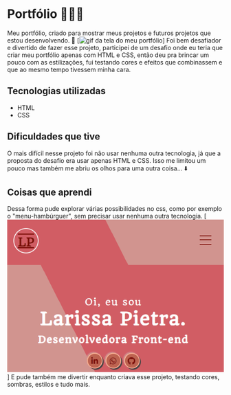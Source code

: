 # Portfólio 👩🏽‍💻
Meu portfólio, criado para mostrar meus projetos e futuros projetos que estou desenvolvendo. 🚀
[<img src="./src/images/Animação-portfólio.gif" alt="gif da tela do meu portfólio">]
Foi bem desafiador e divertido de fazer esse projeto, participei de um desafio onde eu teria que criar meu portfólio apenas com HTML e CSS, então deu pra brincar um pouco com as estilizações, fui testando cores e efeitos que combinassem e que ao mesmo tempo tivessem minha cara.

## Tecnologias utilizadas
- HTML
- CSS

## Dificuldades que tive
O mais difícil nesse projeto foi não usar nenhuma outra tecnologia, já que a proposta do desafio era usar apenas HTML e CSS. Isso me limitou um pouco mas também me abriu os olhos para uma outra coisa... ⬇️

## Coisas que aprendi 
Dessa forma pude explorar várias possibilidades no css, como por exemplo o "menu-hambúrguer", sem precisar usar nenhuma outra tecnologia. 
[<img src="./src/images/Animação-portfólio-menu-hamburguer.gif" alt="gif da tela do menu hambúrguer">]
E pude também me divertir enquanto criava esse projeto, testando cores, sombras, estilos e tudo mais. 